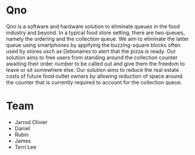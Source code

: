 # Qno
Qno is a software and hardware solution to eliminate queues in the food industry and beyond. In a typical food store setting, there are two queues, namely the ordering and the collection queue. We aim to eliminate the latter queue using smartphones by appifying the buzzing-square blocks often used by stores usch as Debonaires to alert that the pizza is ready.
Our solution aims to free users from standing around the collection counter awaiting their order number to be called out and give them the freedom to leave or sit somewhere else. Our solution aims to reduce the real estate costs of future food outlet owners by allowing reduction of space around the counter that is currently required to account for the collection queue.

# Team
<ul>
  <li>Jarrod Olivier</li>
  <li>Daniel</li>
  <li>Rubin</li>
  <li>James</li>
  <li>Terri Lee</li>
  


